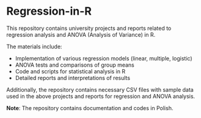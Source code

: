 # Regression-in-R
This repository contains university projects and reports related to regression analysis and ANOVA (Analysis of Variance) in R. 

The materials include:

- Implementation of various regression models (linear, multiple, logistic)
- ANOVA tests and comparisons of group means
- Code and scripts for statistical analysis in R
- Detailed reports and interpretations of results

Additionally, the repository contains necessary CSV files with sample data used in the above projects and reports for regression and ANOVA analysis.

**Note**: The repository contains documentation and codes in Polish.
